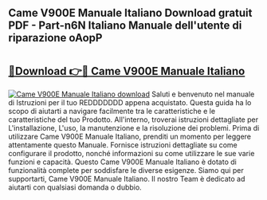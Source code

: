 ## Came V900E Manuale Italiano Download gratuit PDF - Part-n6N Italiano Manuale dell'utente di riparazione oAopP

# <h2><a href="http://df9gmrd.blite.top/?on=Came+V900E+Manuale+Italiano">🔗Download 👉🔴 Came V900E Manuale Italiano</a></h2>

[![Came V900E Manuale Italiano download](https://i.imgur.com/lujVjoI.png)](http://df9gmrd.blite.top/?on=Came+V900E+Manuale+Italiano)
Saluti e benvenuto nel manuale di Istruzioni per il tuo REDDDDDDD appena acquistato. Questa guida ha lo scopo di aiutarti a navigare facilmente tra le caratteristiche e le caratteristiche del tuo Prodotto. All'interno, troverai istruzioni dettagliate per L'installazione, L'uso, la manutenzione e la risoluzione dei problemi. Prima di utilizzare Came V900E Manuale Italiano, prenditi un momento per leggere attentamente questo Manuale. Fornisce istruzioni dettagliate su come configurare il prodotto, nonché informazioni su come utilizzare le sue varie funzioni e capacità. Questo Came V900E Manuale Italiano è dotato di funzionalità complete per soddisfare le diverse esigenze. Siamo qui per supportarti, Came V900E Manuale Italiano. Il nostro Team è dedicato ad aiutarti con qualsiasi domanda o dubbio.
